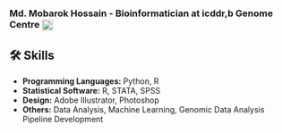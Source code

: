 ### Md. Mobarok Hossain - Bioinformatician at icddr,b Genome Centre <img src="https://upload.wikimedia.org/wikipedia/en/8/8b/Logo_of_ICDDR%2CB.png" alt="Bioinformatics Logo" height="20" style="vertical-align:middle;"/>
## 🛠 Skills
- **Programming Languages:** Python, R
- **Statistical Software:** R, STATA, SPSS
- **Design:** Adobe Illustrator, Photoshop
- **Others:** Data Analysis, Machine Learning, Genomic Data Analysis Pipeline Development
